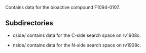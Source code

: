 Contains data for the bioactive compound F1094-0107.

## Subdirectories

- cside/ contains data for the C-side search space on rv1908c.

- nside/ contains data for the N-side search space on rv1908c.

